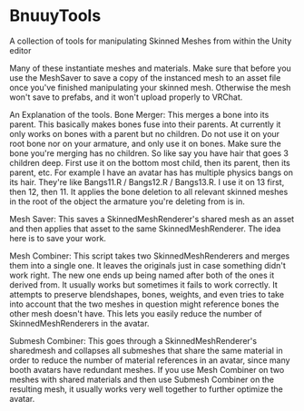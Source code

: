 # BnuuyTools
A collection of tools for manipulating Skinned Meshes from within the Unity editor

Many of these instantiate meshes and materials. Make sure that before you use the MeshSaver to save a copy of the instanced mesh to an asset file once you've finished manipulating your skinned mesh. Otherwise the mesh won't save to prefabs, and it won't upload properly to VRChat.

An Explanation of the tools.
Bone Merger: This merges a bone into its parent. This basically makes bones fuse into their parents. At currently it only works on bones with a parent but no children. Do not use it on your root bone nor on your armature, and only use it on bones.
Make sure the bone you're merging has no children. So like say you have hair that goes 3 children deep. First use it on the bottom most child, then its parent, then its parent, etc.
For example I have an avatar has has multiple physics bangs on its hair. They're like Bangs11.R / Bangs12.R / Bangs13.R. I use it on 13 first, then 12, then 11.
It applies the bone deletion to all relevant skinned meshes in the root of the object the armature you're deleting from is in.

Mesh Saver: This saves a SkinnedMeshRenderer's shared mesh as an asset and then applies that asset to the same SkinnedMeshRenderer. The idea here is to save your work.

Mesh Combiner: This script takes two SkinnedMeshRenderers and merges them into a single one. It leaves the originals just in case something didn't work right. The new one ends up being named after both of the ones it derived from. It usually works but sometimes it fails to work correctly. It attempts to preserve blendshapes, bones, weights, and even tries to take into account that the two meshes in question might reference bones the other mesh doesn't have. This lets you easily reduce the number of SkinnedMeshRenderers in the avatar.

Submesh Combiner: This goes through a SkinnedMeshRenderer's sharedmesh and collapses all submeshes that share the same material in order to reduce the number of material references in an avatar, since many booth avatars have redundant meshes. If you use Mesh Combiner on two meshes with shared materials and then use Submesh Combiner on the resulting mesh, it usually works very well together to further optimize the avatar.
